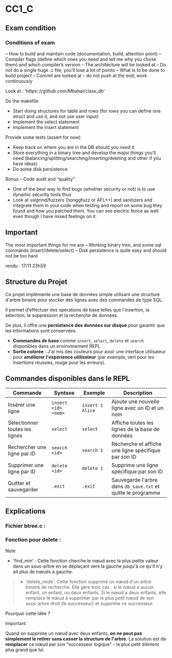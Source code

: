 # CC1_C

## Exam condition

### Conditions of exam
– How to build and maintain code (documentation, build, attention point)
– Compiler flags (define which ones you need and tell me why you
chose them) and which compiler’s version
– The architecture will be looked at – Do not do a single huge .c file,
you’ll lose a lot of points
– What is to be done to build project
– Commit are looked at – do not push at the end, work continuously


Look at : 'https:://github.com/Mbahal/class_db'


Do the makefile
- Start doing structures for table and rows (for rows you can define
one struct and use it, and not use user input)
- Implement the select statement
- Implement the Insert statement


Provide some tests (assert for now)
- Keep track on where you are in the DB should you need it
- Store everything in a binary tree and develop the major things you’ll need (balancing/splitting/searching/inserting/deleting and
other if you have ideas)
- Do some disk persistence


Bonus – Code audit and “quality”

- One of the best way to find bugs (whether security or not) is to
use dynamic security tools thus
- Look at valgrind/fuzzers (honggfuzz or AFL++) and sanitizers and
integrate them in your code when testing and report on some bug they
found and how you patched them. You can see electric fence as well
even though I have mixed feelings on it.

## Important 
The most important things for me are
– Working binary tree, and some sql commands (insert/delete/select)
– Disk persistence is quite easy and should not be too hard

rendu : 17/11 23h59


## Structure du Projet 

Ce projet implémente une base de données simple utilisant une structure d'arbre binaire pour stocker des lignes avec des commandes de type SQL. 

Il permet d'effectuer des opérations de base telles que l'insertion, la sélection, la suppression et la recherche de données. 

De plus, il offre une **persistance des données sur disque**  pour garantir que les informations sont conservées.

 - **Commandes de base** comme `insert`, `select`, `delete` et `search` disponibles dans un environnement REPL
 - **Sortie colorée** : J'ai mis des couleurs pour avoir une interface utilisateur pour **améliorer l'expérience utilisateur** (par exemple, vert pour les insertions réussies, rouge pour les erreurs).

## Commandes disponibles dans le REPL

| Commande                       | Syntaxe                | Exemple            | Description                                          |
|--------------------------------|-----------------------|--------------------|------------------------------------------------------|
| Insérer une ligne              | `insert <id> <nom>`   | `insert 1 Alice`   | Ajoute une nouvelle ligne avec un ID et un nom      |
| Sélectionner toutes les lignes  | `select`              | `select`           | Affiche toutes les lignes de la base de données     |
| Rechercher une ligne par ID    | `search <id>`         | `search 1`         | Recherche et affiche une ligne spécifique par son ID |
| Supprimer une ligne par ID     | `delete <id>`         | `delete 1`         | Supprime une ligne spécifique par son ID             |
| Quitter et sauvegarder         | `.exit`               | `.exit`            | Sauvegarde l'arbre dans `db_save.txt` et quitte le programme |



## Explications

### Fichier btree.c : 

### Fonction pour delete : 
> [!NOTE]
> - 'find_min' : Cette fonction cherche le nœud avec la plus petite valeur dans un sous-arbre en se déplaçant vers la gauche jusqu'à ce qu'il n'y ait plus de nœuds à gauche.

> - 'delete_node': Cette fonction supprime un nœud d'un arbre binaire de recherche. Elle gère trois cas : si le nœud a aucun enfant, un enfant, ou deux enfants. Si le nœud a deux enfants, elle remplace le nœud à supprimer par le plus petit nœud de son sous-arbre droit (le successeur) et supprime ce successeur.

Pourquoi cette idée ?

> [!IMPORTANT]
> Quand on supprime un nœud avec deux enfants, **on ne peut pas simplement le retirer sans casser la structure de l'arbre**. 
> La solution est de **remplacer** ce nœud par son "successeur logique" - le plus petit élément plus grand que lui.
